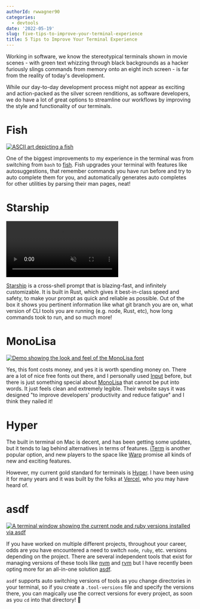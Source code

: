 ```yaml
---
authorId: rwwagner90
categories:
  - devtools
date: '2022-05-19'
slug: five-tips-to-improve-your-terminal-experience
title: 5 Tips to Improve Your Terminal Experience
---
```


Working in software, we know the stereotypical terminals shown in movie scenes - with green text 
whizzing through black backgrounds as a hacker furiously slings commands from memory onto an eight 
inch screen - is far from the reality of today's development.

While our day-to-day development process might not appear as exciting and action-packed as the silver 
screen renditions, as software developers, we do have a lot of great options to streamline our workflows 
by improving the style and functionality of our terminals.

# Fish

[![ASCII art depicting a fish](/img/blog/five-tips-to-improve-your-terminal-experience/fish.png)](https://fishshell.com/)

One of the biggest improvements to my experience in the terminal was from switching from `bash` to
[fish](https://fishshell.com/). Fish upgrades your terminal with features like autosuggestions, that
remember commands you have run before and try to auto complete them for you, and automatically
generates auto completes for other utilities by parsing their man pages, neat!

# Starship

<a href="https://starship.rs/">
  <video muted="muted" autoplay="autoplay" loop="loop" playsinline="" class="demo-video">
    <source src="/video/demo.webm" type="video/webm">
  </video>
</a>

<br/>

[Starship](https://starship.rs/) is a cross-shell prompt that is blazing-fast, and infinitely customizable.
It is built in Rust, which gives it best-in-class speed and safety, to make your prompt as quick and reliable
as possible. Out of the box it shows you pertinent information like what git branch you are on, what version of CLI 
tools you are running (e.g. node, Rust, etc), how long commands took to run, and so much more!

# MonoLisa

[![Demo showing the look and feel of the MonoLisa font](/img/blog/five-tips-to-improve-your-terminal-experience/monolisa.png)](https://www.monolisa.dev/)

Yes, this font costs money, and yes it is worth spending money on. There are a lot of nice free fonts
out there, and I personally used [Input](https://input.djr.com/) before, but there is just something special about [MonoLisa](https://www.monolisa.dev/)
that cannot be put into words. It just feels clean and extremely legible. Their website says it was designed "to improve developers' productivity and reduce fatigue"
and I think they nailed it!

# Hyper

The built in terminal on Mac is decent, and has been getting some updates, but it tends to lag
behind alternatives in terms of features. [iTerm](https://iterm2.com/) is another popular option, and new players to the space
like [Warp](https://www.warp.dev/) promise all kinds of new and exciting features.

However, my current gold standard for terminals is [Hyper](https://hyper.is/). I have been using it for many years
and it was built by the folks at [Vercel](https://vercel.com/), who you may have heard of.

# asdf

[![A terminal window showing the current node and ruby versions installed via asdf](/img/blog/five-tips-to-improve-your-terminal-experience/asdf.png)](https://asdf-vm.com/)

If you have worked on multiple different projects, throughout your career, odds are you have encountered a
need to switch `node`, `ruby`, etc. versions depending on the project. There are several independent tools that
exist for managing versions of these tools like [nvm](https://github.com/nvm-sh/nvm) and [rvm](https://rvm.io/)
but I have recently been opting more for an all-in-one solution [asdf](https://asdf-vm.com/).

`asdf` supports auto switching versions of tools as you change directories in your terminal, so if you
create a `.tool-versions` file and specify the versions there, you can magically use the correct
versions for every project, as soon as you `cd` into that directory! 🎉
